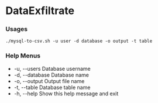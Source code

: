 # DataExfiltrate
### Usages
```
./mysql-to-csv.sh -u user -d database -o output -t table
```
### Help Menus
* -u, --users Database username
* -d, --database Database name
* -o, --output Output file name
* -t, --table Database table name
* -h, --help Show this help message and exit
 
